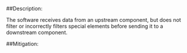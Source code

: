 ##Description:

The software receives data from an upstream component, but does not filter or incorrectly filters special elements before sending it to a downstream component.



##Mitigation:
